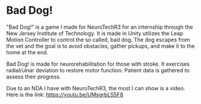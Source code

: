 # Bad Dog!

"Bad Dog!" is a game I made for NeuroTechR3 for an internship through the New Jersey Institute of Technology. It is made in Unity utilizes the Leap Motion Controller to control the so called, bad dog. The dog escapes from the vet and the goal is to avoid obstacles, gather pickups, and make it to the home at the end.

Bad Dog! is made for neurorehabilitation for those with stroke. It exercises radial/ulnar deviation to restore motor function. Patient data is gathered to assess their progress.

Due to an NDA I have with NeuroTechR3, the most I can show is a video. Here is the link: https://youtu.be/UMsgrbLS5F8
